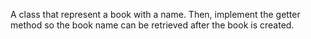 A class that represent a book with a name. Then, implement the getter method so the book name can be retrieved after the book is created.
